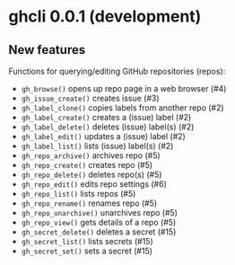 ghcli 0.0.1 (development)
=========================

New features
------------

Functions for querying/editing GitHub repositories (repos):

* `gh_browse()` opens up repo page in a web browser (#4)
* `gh_issue_create()` creates issue (#3)
* `gh_label_clone()` copies labels from another repo (#2)
* `gh_label_create()` creates a (issue) label (#2)
* `gh_label_delete()` deletes (issue) label(s) (#2)
* `gh_label_edit()` updates a (issue) label (#2)
* `gh_label_list()` lists (issue) label(s) (#2)
* `gh_repo_archive()` archives repo (#5)
* `gh_repo_create()` creates repo (#5)
* `gh_repo_delete()` deletes repo(s) (#5)
* `gh_repo_edit()` edits repo settings (#6)
* `gh_repo_list()` lists repos (#5)
* `gh_repo_rename()` renames repo (#5)
* `gh_repo_unarchive()` unarchives repo (#5)
* `gh_repo_view()` gets details of a repo (#5)
* `gh_secret_delete()` deletes a secret (#15)
* `gh_secret_list()` lists secrets (#15)
* `gh_secret_set()` sets a secret (#15)
